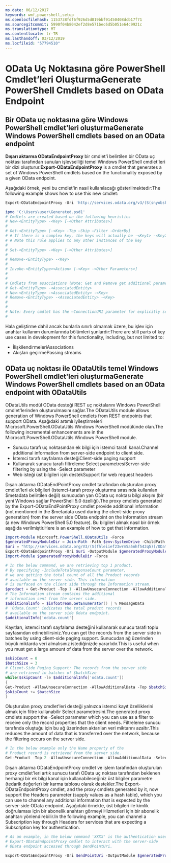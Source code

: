 ```yaml
---
ms.date: 06/12/2017
keywords: wmf,powershell,setup
ms.openlocfilehash: 1153738fdf6f926d5d819bbf91450408dcb17f71
ms.sourcegitcommit: 5990f04b8042ef2d8e571bec6d5b051e64c9921c
ms.translationtype: MT
ms.contentlocale: tr-TR
ms.lasthandoff: 03/12/2019
ms.locfileid: "57794510"
---
```

# <a name="generate-powershell-cmdlets-based-on-odata-endpoint"></a><span data-ttu-id="d04d0-102">OData Uç Noktasına göre PowerShell Cmdlet’leri Oluşturma</span><span class="sxs-lookup"><span data-stu-id="d04d0-102">Generate PowerShell Cmdlets based on OData Endpoint</span></span>

## <a name="generate-windows-powershell-cmdlets-based-on-an-odata-endpoint"></a><span data-ttu-id="d04d0-103">Bir OData uç noktasına göre Windows PowerShell cmdlet'leri oluşturma</span><span class="sxs-lookup"><span data-stu-id="d04d0-103">Generate Windows PowerShell cmdlets based on an OData endpoint</span></span>

<span data-ttu-id="d04d0-104">**Dışarı aktarma ODataEndpointProxy** bir cmdlet'i belirtilen bir OData uç noktası tarafından sunulan işlevselliği temel Windows PowerShell cmdlet'leri bir dizi oluşturur.</span><span class="sxs-lookup"><span data-stu-id="d04d0-104">**Export-ODataEndpointProxy** is a cmdlet that generates a set of Windows PowerShell cmdlets based on the functionality exposed by a given OData endpoint.</span></span>

<span data-ttu-id="d04d0-105">Aşağıdaki örnek, yeni bu cmdlet'in nasıl kullanılacağı gösterilmektedir:</span><span class="sxs-lookup"><span data-stu-id="d04d0-105">The following example shows how to use this new cmdlet:</span></span>

```powershell
Export-ODataEndpointProxy -Uri 'http://services.odata.org/v3/(S(snyobsk1hhutkb2yulwldgf1))/odata/odata.svc' -OutputModule C:\Users\user\Generated.psd1

ipmo 'C:\Users\user\Generated.psd1'
# Cmdlets are created based on the following heuristics
# New-<EntityType> -<Key> [-<Other Attributes>]
#
# Get-<EntityType> [-<Key> -Top –Skip –Filter -OrderBy]
# # If there is a complex key, the keys will actually be -<Key1> -<Key2>…
# # Note this rule applies to any other instances of the key
#
# Set-<EntityType> -<Key> [-<Other Attributes>]
#
# Remove-<EntityType> -<Key>
#
# Invoke-<EntityType><Action> [-<Key> -<Other Parameters>]
#
#
# Cmdlets from associations (Note: Get and Remove get additional parameter sets)
# Get-<EntityType> -<AssociatedEntity>
# New-<EntityType> -<AssociatedEntity> -<Key>
# Remove-<EntityType> -<AssociatedEntity> -<Key>
#
#
# Note: Every cmdlet has the –ConnectionURI parameter for explicitly setting the URI of the endpoint. This normally uses the same address that you gave the Export-ODataEndpointProxy cmdlet, but can be overridden in this fashion for the sake of similar endpoints.
#
```

<span data-ttu-id="d04d0-106">Hala geliştirme dahil ancak bunlarla sınırlı olmamak üzere, bu işlev için anahtar kullanım durumlarında bölümleri şunlardır:</span><span class="sxs-lookup"><span data-stu-id="d04d0-106">There are still parts of key use cases in development for this functionality, including, but not limited to:</span></span>
-   <span data-ttu-id="d04d0-107">İlişkilendirmeleri</span><span class="sxs-lookup"><span data-stu-id="d04d0-107">Associations</span></span>
-   <span data-ttu-id="d04d0-108">Akışları geçirme</span><span class="sxs-lookup"><span data-stu-id="d04d0-108">Passing streams</span></span>

## <a name="generate-windows-powershell-cmdlets-based-on-an-odata-endpoint-with-odatautils"></a><span data-ttu-id="d04d0-109">OData uç noktası ile ODataUtils temel Windows PowerShell cmdlet'leri oluşturma</span><span class="sxs-lookup"><span data-stu-id="d04d0-109">Generate Windows PowerShell cmdlets based on an OData endpoint with ODataUtils</span></span>

<span data-ttu-id="d04d0-110">ODataUtils modül OData desteği REST uç noktalarını Windows PowerShell cmdlet'lerinden oluşturulmasını sağlar.</span><span class="sxs-lookup"><span data-stu-id="d04d0-110">The ODataUtils module allows generation of Windows PowerShell cmdlets from REST endpoints that support OData.</span></span> <span data-ttu-id="d04d0-111">Aşağıdaki artımlı iyileştirmeleri Microsoft.PowerShell.ODataUtils Windows PowerShell modülünde olan.</span><span class="sxs-lookup"><span data-stu-id="d04d0-111">The following incremental enhancements are in the Microsoft.PowerShell.ODataUtils Windows PowerShell module.</span></span>
-   <span data-ttu-id="d04d0-112">Sunucu tarafı uç noktasından ek bilgi için istemci tarafı kanal.</span><span class="sxs-lookup"><span data-stu-id="d04d0-112">Channel additional information from server-side endpoint to client side.</span></span>
-   <span data-ttu-id="d04d0-113">İstemci tarafı sayfalama desteği</span><span class="sxs-lookup"><span data-stu-id="d04d0-113">Client-side paging support</span></span>
-   <span data-ttu-id="d04d0-114">Kullanarak sunucu tarafı filtreleme Select parametresi</span><span class="sxs-lookup"><span data-stu-id="d04d0-114">Server-side filtering by using the -Select parameter</span></span>
-   <span data-ttu-id="d04d0-115">Web isteği üst bilgileri için destek</span><span class="sxs-lookup"><span data-stu-id="d04d0-115">Support for web request headers</span></span>

<span data-ttu-id="d04d0-116">Dışarı aktarma ODataEndPointProxy cmdlet tarafından oluşturulan proxy cmdlet'leri ek bilgileri (istemci-tarafı proxy oluşturma sırasında kullanılan $metadata belirtilen değil) sunucudan yan OData uç noktası bilgi akışını (bir yeni Windows sağlar PowerShell 5.0 özelliği).</span><span class="sxs-lookup"><span data-stu-id="d04d0-116">The proxy cmdlets generated by the Export-ODataEndPointProxy cmdlet provide additional information (not mentioned in the $metadata used during the client-side proxy generation) from the server side OData endpoint on the Information stream (a new Windows PowerShell 5.0 feature).</span></span> <span data-ttu-id="d04d0-117">Bu bilgileri almak nasıl bir örnek aşağıda verilmiştir.</span><span class="sxs-lookup"><span data-stu-id="d04d0-117">Here is an example of how to get that information.</span></span>

```powershell
Import-Module Microsoft.PowerShell.ODataUtils -Force
$generatedProxyModuleDir = Join-Path -Path $env:SystemDrive -ChildPath 'ODataDemoProxy'
$uri = "http://services.odata.org/V3/(S(fhleiief23wrm5a5nhf542q5))/OData/OData.svc/"
Export-ODataEndpointProxy -Uri $uri -OutputModule $generatedProxyModuleDir -Force -AllowUnSecureConnection -Verbose -AllowClobber
Import-Module $generatedProxyModuleDir -Force

# In the below command, we are retrieving top 1 product.
# By specifying -IncludeTotalResponseCount parameter,
# we are getting the total count of all the Product records
# available on the server side. This information
# is surfaced on the client side through the Information stream.
$product = Get-Product -Top 1 -AllowUnsecureConnection -AllowAdditionalData -IncludeTotalResponseCount -InformationVariable infoStream
# The Information stream contains the additional
# information sent from the server side.
$additionalInfo = $infoStream.GetEnumerator() | % MessageData
# 'Odata.Count' indicates the total product records
# available on the server side Odata endpoint.
$additionalInfo['odata.count']
```

<span data-ttu-id="d04d0-118">Kayıtları, istemci tarafı sayfalama desteğini kullanarak sunucu tarafı toplu sayfasından edinebilirsiniz.</span><span class="sxs-lookup"><span data-stu-id="d04d0-118">You can get the records from the server side in batches by using client-side paging support.</span></span> <span data-ttu-id="d04d0-119">Sunucudan ağ üzerinden büyük miktarda veri almalısınız istediğinizde yararlıdır.</span><span class="sxs-lookup"><span data-stu-id="d04d0-119">This is useful when you must get a large amount of data from the server over the network.</span></span>

```powershell
$skipCount = 0
$batchSize = 3
# Client-Side Paging Support: The records from the server side
# are retrieved in batches of $batchSize
while($skipCount -le $additionalInfo['odata.count'])
{
Get-Product -AllowUnsecureConnection -AllowAdditionalData -Top $batchSize -Skip $skipCount
$skipCount += $batchSize
}
```

<span data-ttu-id="d04d0-120">Oluşturulan proxy cmdlet'leri desteği yalnızca istemci kayıt özelliklerini almak için filtre kullanabilir Select parametresini.</span><span class="sxs-lookup"><span data-stu-id="d04d0-120">The generated proxy cmdlets support the –Select parameter which you can use as a filter to receive only the record properties that the client needs.</span></span> <span data-ttu-id="d04d0-121">Filtreleme sunucu tarafında oluştuğu için bu ağ üzerinden aktarılan veri miktarını azaltır.</span><span class="sxs-lookup"><span data-stu-id="d04d0-121">This reduces the amount of data that is transferred over the network, because the filtering occurs on the server side.</span></span>

```powershell
# In the below example only the Name property of the
# Product record is retrieved from the server side.
Get-Product -Top 2 -AllowUnsecureConnection -AllowAdditionalData -Select Name
```

<span data-ttu-id="d04d0-122">Dışarı aktarma ODataEndpointProxy cmdlet ve işlem tarafından oluşturulan proxy cmdlet'leri artık sunucu tarafı OData uç noktası tarafından beklenen herhangi bir ek bilgi kanal için kullanabileceğiniz üst bilgiler parametre (tedarik değerler) bir karma tablosu olarak destekler.</span><span class="sxs-lookup"><span data-stu-id="d04d0-122">The Export-ODataEndpointProxy cmdlet, and the proxy cmdlets generated by it, now support the Headers parameter (supply values as a hash table), which you can use to channel any additional information that is expected by the server-side OData endpoint.</span></span> <span data-ttu-id="d04d0-123">Aşağıdaki örnekte, üst bilgileri ile kimlik doğrulaması için bir abonelik anahtarı görmeyi Hizmetleri için bir abonelik anahtarı yönlendirebilir.</span><span class="sxs-lookup"><span data-stu-id="d04d0-123">In the following example, you can channel a Subscription key through Headers for services that are expecting a Subscription key for authentication.</span></span>

```powershell
# As an example, in the below command 'XXXX' is the authentication used by the
# Export-ODataEndpointProxy cmdlet to interact with the server-side
# OData endpoint accessed through $endPointUri.

Export-ODataEndpointProxy -Uri $endPointUri -OutputModule $generatedProxyModuleDir -Force -AllowUnSecureConnection -Verbose -Headers @{'subscription-key'='XXXX'}
```
